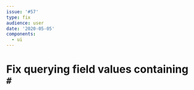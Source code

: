 ```yaml
---
issue: '#57'
type: fix
audience: user
date: '2020-05-05'
components:
  - ui
---
```

# Fix querying field values containing `#`
